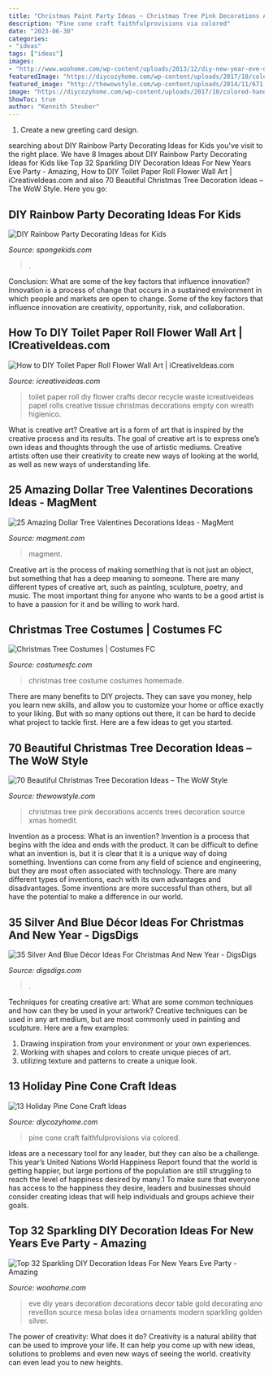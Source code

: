 ```yaml
---
title: "Christmas Paint Party Ideas ~ Christmas Tree Pink Decorations Accents Trees Decoration Source Xmas Homedit"
description: "Pine cone craft faithfulprovisions via colored"
date: "2023-06-30"
categories:
- "ideas"
tags: ["ideas"]
images:
- "http://www.woohome.com/wp-content/uploads/2013/12/diy-new-year-eve-decorations-21-2.jpg"
featuredImage: "https://diycozyhome.com/wp-content/uploads/2017/10/colored-handing-pine-cone.jpg"
featured_image: "http://thewowstyle.com/wp-content/uploads/2014/11/671.jpg"
image: "https://diycozyhome.com/wp-content/uploads/2017/10/colored-handing-pine-cone.jpg"
ShowToc: true
author: "Kennith Steuber"
---
```



1. Create a new greeting card design.

	

		
searching about DIY Rainbow Party Decorating Ideas for Kids you've visit to the right place. We have 8 Images about DIY Rainbow Party Decorating Ideas for Kids like Top 32 Sparkling DIY Decoration Ideas For New Years Eve Party - Amazing, How to DIY Toilet Paper Roll Flower Wall Art | iCreativeIdeas.com and also 70 Beautiful Christmas Tree Decoration Ideas – The WoW Style. Here you go:
		
    
## DIY Rainbow Party Decorating Ideas For Kids

<img loading=lazy src="https://spongekids.com/wp-content/uploads/2014/11/diy-rainbow-party-decorating-ideas/5-rainbow-table-decor.jpg" onerror="this.onerror=null;this.src='https://tse4.mm.bing.net/th?id=OIP.nMuxdESfSZj1uaUReL2v-AHaLI&amp;pid=15.1';" alt="DIY Rainbow Party Decorating Ideas for Kids">

_Source: spongekids.com_

>. 

	

Conclusion: What are some of the key factors that influence innovation?
Innovation is a process of change that occurs in a sustained environment in which people and markets are open to change. Some of the key factors that influence innovation are creativity, opportunity, risk, and collaboration.

    
## How To DIY Toilet Paper Roll Flower Wall Art | ICreativeIdeas.com

<img loading=lazy src="http://www.icreativeideas.com/wp-content/uploads/2014/07/How-to-DIY-Toilet-Paper-Roll-Flower-Wall-Art-3.jpg?ed7071" onerror="this.onerror=null;this.src='https://tse2.mm.bing.net/th?id=OIP.vLl3HGz7Y9Z8jSQaJmAvLgHaGO&amp;pid=15.1';" alt="How to DIY Toilet Paper Roll Flower Wall Art | iCreativeIdeas.com">

_Source: icreativeideas.com_

>toilet paper roll diy flower crafts decor recycle waste icreativeideas papel rolls creative tissue christmas decorations empty con wreath higienico. 

	

What is creative art?
Creative art is a form of art that is inspired by the creative process and its results. The goal of creative art is to express one’s own ideas and thoughts through the use of artistic mediums. Creative artists often use their creativity to create new ways of looking at the world, as well as new ways of understanding life.

    
## 25 Amazing Dollar Tree Valentines Decorations Ideas - MagMent

<img loading=lazy src="http://magment.com/wp-content/uploads/2016/11/Great-Dollar-Tree-Valentine-Decor.jpg" onerror="this.onerror=null;this.src='https://tse4.mm.bing.net/th?id=OIP.sTWptYxYnBPiBYB3DLkD2QHaJ4&amp;pid=15.1';" alt="25 Amazing Dollar Tree Valentines Decorations Ideas - MagMent">

_Source: magment.com_

>magment. 

	

Creative art is the process of making something that is not just an object, but something that has a deep meaning to someone. There are many different types of creative art, such as painting, sculpture, poetry, and music. The most important thing for anyone who wants to be a good artist is to have a passion for it and be willing to work hard.

    
## Christmas Tree Costumes | Costumes FC

<img loading=lazy src="http://www.costumesfc.com/wp-content/uploads/2014/11/Christmas-Tree-Costume-Homemade.jpg" onerror="this.onerror=null;this.src='https://tse1.mm.bing.net/th?id=OIP.zkPQt33y5mSmswTDdpXjYAHaJ4&amp;pid=15.1';" alt="Christmas Tree Costumes | Costumes FC">

_Source: costumesfc.com_

>christmas tree costume costumes homemade. 

	

There are many benefits to DIY projects. They can save you money, help you learn new skills, and allow you to customize your home or office exactly to your liking. But with so many options out there, it can be hard to decide what project to tackle first. Here are a few ideas to get you started.

    
## 70 Beautiful Christmas Tree Decoration Ideas – The WoW Style

<img loading=lazy src="http://thewowstyle.com/wp-content/uploads/2014/11/671.jpg" onerror="this.onerror=null;this.src='https://tse3.mm.bing.net/th?id=OIP.c7hfOXvW_6dzr3OQJvaBcgHaK-&amp;pid=15.1';" alt="70 Beautiful Christmas Tree Decoration Ideas – The WoW Style">

_Source: thewowstyle.com_

>christmas tree pink decorations accents trees decoration source xmas homedit. 

	

Invention as a process: What is an invention?
Invention is a process that begins with the idea and ends with the product. It can be difficult to define what an invention is, but it is clear that it is a unique way of doing something. Inventions can come from any field of science and engineering, but they are most often associated with technology. There are many different types of inventions, each with its own advantages and disadvantages. Some inventions are more successful than others, but all have the potential to make a difference in our world.

    
## 35 Silver And Blue Décor Ideas For Christmas And New Year - DigsDigs

<img loading=lazy src="https://www.digsdigs.com/photos/charming-silver-and-blue-christmas-decor-ideas-15.jpg" onerror="this.onerror=null;this.src='https://tse3.mm.bing.net/th?id=OIP.8r2zDXnLlogwivn9XYUAVAAAAA&amp;pid=15.1';" alt="35 Silver And Blue Décor Ideas For Christmas And New Year - DigsDigs">

_Source: digsdigs.com_

>. 

	

Techniques for creating creative art: What are some common techniques and how can they be used in your artwork?
Creative techniques can be used in any art medium, but are most commonly used in painting and sculpture. Here are a few examples:
1. Drawing inspiration from your environment or your own experiences.
2. Working with shapes and colors to create unique pieces of art.
3. utilizing texture and patterns to create a unique look.

    
## 13 Holiday Pine Cone Craft Ideas

<img loading=lazy src="https://diycozyhome.com/wp-content/uploads/2017/10/colored-handing-pine-cone.jpg" onerror="this.onerror=null;this.src='https://tse3.mm.bing.net/th?id=OIP.tS95uz6_Zzv2tyRQ2DffwQHaLH&amp;pid=15.1';" alt="13 Holiday Pine Cone Craft Ideas">

_Source: diycozyhome.com_

>pine cone craft faithfulprovisions via colored. 

	

Ideas are a necessary tool for any leader, but they can also be a challenge. This year’s United Nations World Happiness Report found that the world is getting happier, but large portions of the population are still struggling to reach the level of happiness desired by many.1 To make sure that everyone has access to the happiness they desire, leaders and businesses should consider creating ideas that will help individuals and groups achieve their goals.

    
## Top 32 Sparkling DIY Decoration Ideas For New Years Eve Party - Amazing

<img loading=lazy src="http://www.woohome.com/wp-content/uploads/2013/12/diy-new-year-eve-decorations-21-2.jpg" onerror="this.onerror=null;this.src='https://tse4.mm.bing.net/th?id=OIP.f8hsdleHANwB8YE46GU2bgHaLE&amp;pid=15.1';" alt="Top 32 Sparkling DIY Decoration Ideas For New Years Eve Party - Amazing">

_Source: woohome.com_

>eve diy years decoration decorations decor table gold decorating ano reveillon source mesa bolas idea ornaments modern sparkling golden silver. 

	

The power of creativity: What does it do?
Creativity is a natural ability that can be used to improve your life. It can help you come up with new ideas, solutions to problems and even new ways of seeing the world. creativity can even lead you to new heights.

